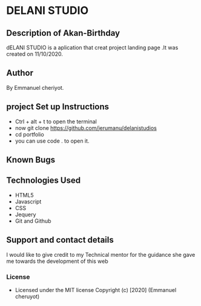 # DELANI STUDIO
## Description of Akan-Birthday
dELANI STUDIO is a aplication that creat project landing page  .It was created on 11/10/2020.
## Author
By Emmanuel cheriyot.
 ## project Set up Instructions
* Ctrl + alt + t to open the terminal
* now git clone https://github.com/jerumanu/delanistudios
* cd portfolio
* you can use code . to open it.

## Known Bugs
## Technologies Used
* HTML5
* Javascript
* CSS
* Jequery
* Git and Github
## Support and contact details
I would like to give credit to my Technical mentor for the guidance she gave me towards the development of this web
### License
* Licensed under the MIT license
Copyright (c) [2020] (Emmanuel cheruyot)